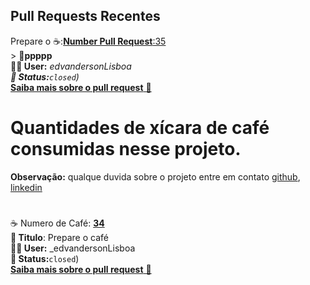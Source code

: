 ## Pull Requests Recentes

Prepare o ☕:[**Number Pull Request**:35](https://github.com/edvandersonLisboa/TesteWorkflow/pull/35)<br> > **📝ppppp**<br>**🙎‍♂️ User:**  _edvandersonLisboa<br> **📌 Status:**`closed`)_ <br> [**Saiba mais sobre o pull request** 📄](https://github.com/edvandersonLisboa/TesteWorkflowPublic/issues/41)

# Quantidades de xícara de café consumidas nesse projeto. <br>  
**Observação:** qualque duvida sobre o projeto entre em contato [github](https://github.com/edvandersonLisboa), [linkedin](https://www.linkedin.com/in/edvanderson-lisboa-18b551119/)<br>
#
☕ Numero de Café: **[34](https://github.com/edvandersonLisboa/TesteWorkflow/pull/34)**<br>
**📝 Titulo**: Prepare o café<br>**🙎‍♂️ User:**  _edvandersonLisboa<br> **📌 Status:**`closed`)<br> [**Saiba mais sobre o pull request** 📄](https://github.com/edvandersonLisboa/TesteWorkflowPublic/issues/40)
#
